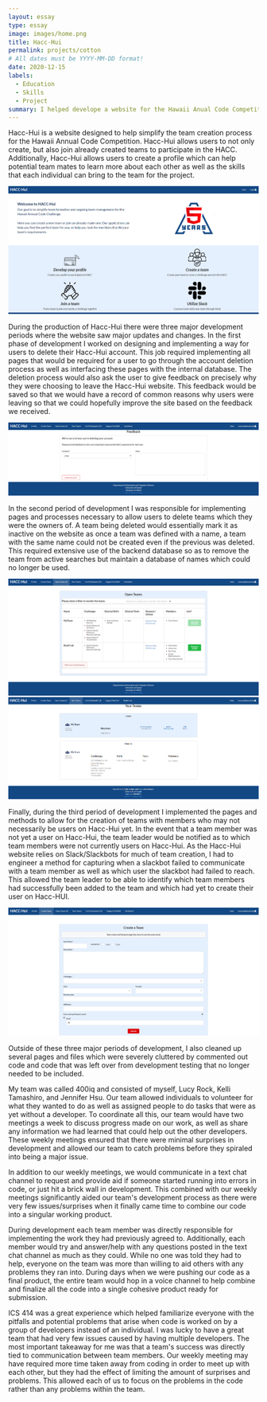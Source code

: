 ```yaml
---
layout: essay
type: essay
image: images/home.png
title: Hacc-Hui
permalink: projects/cotton
# All dates must be YYYY-MM-DD format!
date: 2020-12-15
labels:
  - Education
  - Skills
  - Project
summary: I helped develope a website for the Hawaii Anual Code Competition
---
```


<p>
	Hacc-Hui is a website designed to help simplify the team creation process for the Hawaii Annual Code Competition. Hacc-Hui allows users to not only create, but also join already created teams to participate in the HACC. Additionally, Hacc-Hui allows users to create a profile which can help potential team mates to learn more about each other as well as the skills that each individual can bring to the team for the project.</p>
<img class="ui medium left floated image" src="../images/home.png">
<p>	During the production of Hacc-Hui there were three major development periods where the website saw major updates and changes. In the first phase of development I worked on designing and implementing a way for users to delete their Hacc-Hui account. This job required implementing all pages that would be required for a user to go through the account deletion process as well as interfacing these pages with the internal database. The deletion process would also ask the user to give feedback on precisely why they were choosing to leave the Hacc-Hui website. This feedback would be saved so that we would have a record of common reasons why users were leaving so that we could hopefully improve the site based on the feedback we received.</p>
<img class="ui medium left floated image" src="../images/Delete account.png">
<p>	In the second period of development I was responsible for implementing pages and processes necessary to allow users to delete teams which they were the owners of. A team being deleted would essentially mark it as inactive on the website as once a team was defined with a name, a team with the same name could not be created even if the previous was deleted. This required extensive use of the backend database so as to remove the team from active searches but maintain a database of names which could no longer be used.</p>
<img class="ui medium left floated image" src="../images/OpenTeams.png">
<img class="ui medium left floated image" src="../images/Yourteams.png">
<p>	Finally, during the third period of development I implemented the pages and methods to allow for the creation of teams with members who may not necessarily be users on Hacc-Hui yet. In the event that a team member was not yet a user on Hacc-Hui, the team leader would be notified as to which team members were not currently users on Hacc-Hui. As the Hacc-Hui website relies on Slack/Slackbots for much of team creation, I had to engineer a method for capturing when a slackbot failed to communicate with a team member as well as which user the slackbot had failed to reach. This allowed the team leader to be able to identify which team members had successfully been added to the team and which had yet to create their user on Hacc-HUI.</p>
<img class="ui medium left floated image" src="../images/CreateTeam.png">
<p>	Outside of these three major periods of development, I also cleaned up several pages and files which were severely cluttered by commented out code and code that was left over from development testing that no longer needed to be included.</p>

<p>	My team was called 400iq and consisted of myself, Lucy Rock, Kelli Tamashiro, and Jennifer Hsu. Our team allowed individuals to volunteer for what they wanted to do as well as assigned people to do tasks that were as yet without a developer. To coordinate all this, our team would have two meetings a week to discuss progress made on our work, as well as share any information we had learned that could help out the other developers. These weekly meetings ensured that there were minimal surprises in development and allowed our team to catch problems before they spiraled into being a major issue. </p>
<p>	In addition to our weekly meetings, we would communicate in a text chat channel to request and provide aid if someone started running into errors in code, or just hit a brick wall in development. This combined with our weekly meetings significantly aided our team's development process as there were very few issues/surprises when it finally came time to combine our code into a singular working product.</p>
<p>	During development each team member was directly responsible for implementing the work they had previously agreed to. Additionally, each member would try and answer/help with any questions posted in the text chat channel as much as they could. While no one was told they had to help, everyone on the team was more than willing to aid others with any problems they ran into. During days when we were pushing our code as a final product, the entire team would hop in a voice channel to help combine and finalize all the code into a single cohesive product ready for submission.</p>
<p>	ICS 414 was a great experience which helped familiarize everyone with the pitfalls and potential problems that arise when code is worked on by a group of developers instead of an individual. I was lucky to have a great team that had very few issues caused by having multiple developers. The most important takeaway for me was that a team's success was directly tied to communication between team members. Our weekly meeting may have required more time taken away from coding in order to meet up with each other, but they had the effect of limiting the amount of surprises and problems. This allowed each of us to focus on the problems in the code rather than any problems within the team.</p>
